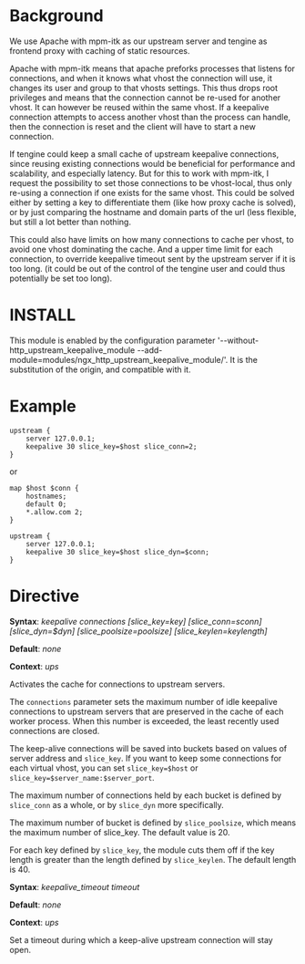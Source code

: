 Background
===========================================
We use Apache with mpm-itk as our upstream server and tengine as frontend proxy with caching of static resources.

Apache with mpm-itk means that apache preforks processes that listens for connections, and when it knows what vhost the connection will use, it changes its user and group to that vhosts settings. This thus drops root privileges and means that the connection cannot be re-used for another vhost. It can however be reused within the same vhost. If a keepalive connection attempts to access another vhost than the process can handle, then the connection is reset and the client will have to start a new connection.

If tengine could keep a small cache of upstream keepalive connections, since reusing existing connections would be beneficial for performance and scalability, and especially latency.
But for this to work with mpm-itk, I request the possibility to set those connections to be vhost-local, thus only re-using a connection if one exists for the same vhost. This could be solved either by setting a key to differentiate them (like how proxy cache is solved), or by just comparing the hostname and domain parts of the url (less flexible, but still a lot better than nothing.

This could also have limits on how many connections to cache per vhost, to avoid one vhost dominating the cache. And a upper time limit for each connection, to override keepalive timeout sent by the upstream server if it is too long. (it could be out of the control of the tengine user and could thus potentially be set too long).


INSTALL
===========================================
This module is enabled by the configuration parameter '--without-http_upstream_keepalive_module --add-module=modules/ngx_http_upstream_keepalive_module/'. It is the substitution of the origin, and compatible with it.

Example
===========================================

    upstream {
        server 127.0.0.1;
        keepalive 30 slice_key=$host slice_conn=2;
    }

or

    map $host $conn {
        hostnames;
        default 0;
        *.allow.com 2;
    }
    
    upstream {
        server 127.0.0.1;
        keepalive 30 slice_key=$host slice_dyn=$conn;
    }

Directive
===========================================

**Syntax**: *keepalive connections [slice_key=key] [slice_conn=sconn] [slice_dyn=$dyn] [slice_poolsize=poolsize] [slice_keylen=keylength]*

**Default**: *none*

**Context**: *ups*

Activates the cache for connections to upstream servers.

The `connections` parameter sets the maximum number of idle keepalive connections to upstream servers that are preserved in the cache of each worker process. When this number is exceeded, the least recently used connections are closed.

The keep-alive connections will be saved into buckets based on values of server address and `slice_key`. If you want to keep some connections for each virtual vhost, you can set `slice_key=$host` or `slice_key=$server_name:$server_port`.

The maximum number of connections held by each bucket is defined by `slice_conn` as a whole, or by `slice_dyn` more specifically.

The maximum number of bucket is defined by `slice_poolsize`, which means the maximum number of slice_key. The default value is 20.

For each key defined by `slice_key`, the module cuts them off if the key length is greater than the length defined by `slice_keylen`. The default length is 40.


**Syntax**: *keepalive_timeout timeout*

**Default**: *none*

**Context**: *ups*

Set a timeout during which a keep-alive upstream connection will stay open.
